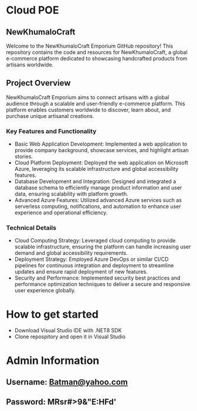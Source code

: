 # Cloud POE

## NewKhumaloCraft 
Welcome to the NewKhumaloCraft Emporium GitHub repository! This repository contains the code and resources for NewKhumaloCraft, a global e-commerce platform dedicated to showcasing handcrafted products from artisans worldwide.

## Project Overview
NewKhumaloCraft Emporium aims to connect artisans with a global audience through a scalable and user-friendly e-commerce platform. This platform enables customers worldwide to discover, learn about, and purchase unique artisanal creations.

### Key Features and Functionality
- Basic Web Application Development: Implemented a web application to provide company background, showcase services, and highlight artisan stories.
- Cloud Platform Deployment: Deployed the web application on Microsoft Azure, leveraging its scalable infrastructure and global accessibility features.
- Database Development and Integration: Designed and integrated a database schema to efficiently manage product information and user data, ensuring scalability with platform growth.
- Advanced Azure Features: Utilized advanced Azure services such as serverless computing, notifications, and automation to enhance user experience and operational efficiency.

### Technical Details
- Cloud Computing Strategy: Leveraged cloud computing to provide scalable infrastructure, ensuring the platform can handle increasing user demand and global accessibility requirements.
- Deployment Strategy: Employed Azure DevOps or similar CI/CD pipelines for continuous integration and deployment to streamline updates and ensure rapid deployment of new features.
- Security and Performance: Implemented security best practices and performance optimization techniques to deliver a secure and responsive user experience globally.

# How to get started
- Download Visual Studio IDE with .NET8 SDK
- Clone repospitory and open it in Visual Studio 


# Admin Information
## Username: Batman@yahoo.com
## Password: MRsr#>9&"E:HFd'
